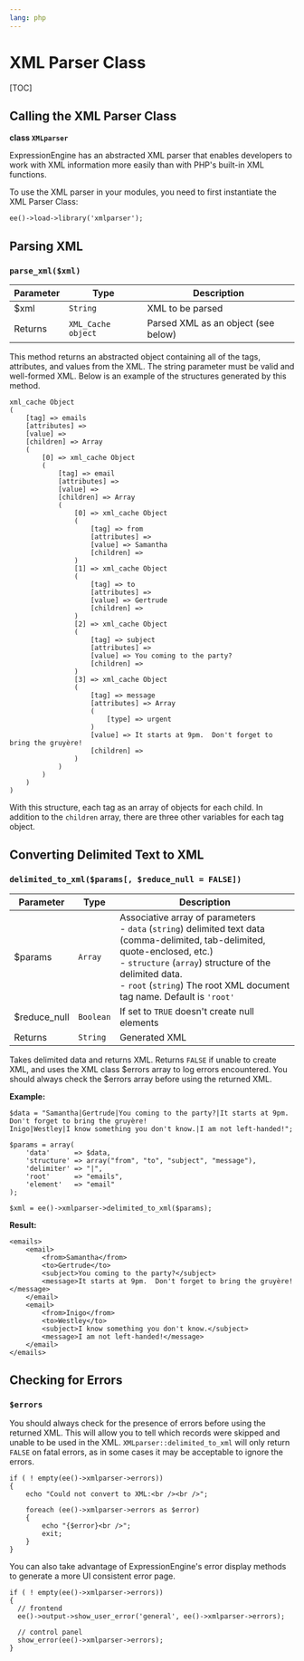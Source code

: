 ```yaml
---
lang: php
---
```


<!--
    This source file is part of the open source project
    ExpressionEngine User Guide (https://github.com/ExpressionEngine/ExpressionEngine-User-Guide)

    @link      https://expressionengine.com/
    @copyright Copyright (c) 2003-2020, Packet Tide, LLC (https://www.packettide.com)
    @license   https://expressionengine.com/license Licensed under Apache License, Version 2.0
-->

# XML Parser Class

[TOC]

## Calling the XML Parser Class

**class `XMLparser`**

ExpressionEngine has an abstracted XML parser that enables developers to work with XML information more easily than with PHP's built-in XML functions.

To use the XML parser in your modules, you need to first instantiate the XML Parser Class:

    ee()->load->library('xmlparser');

## Parsing XML

### `parse_xml($xml)`

| Parameter | Type               | Description                         |
| --------- | ------------------ | ----------------------------------- |
| \$xml     | `String`           | XML to be parsed                    |
| Returns   | `XML_Cache object` | Parsed XML as an object (see below) |

This method returns an abstracted object containing all of the tags, attributes, and values from the XML. The string parameter must be valid and well-formed XML. Below is an example of the structures generated by this method.

    xml_cache Object
    (
        [tag] => emails
        [attributes] =>
        [value] =>
        [children] => Array
        (
            [0] => xml_cache Object
            (
                [tag] => email
                [attributes] =>
                [value] =>
                [children] => Array
                (
                    [0] => xml_cache Object
                    (
                        [tag] => from
                        [attributes] =>
                        [value] => Samantha
                        [children] =>
                    )
                    [1] => xml_cache Object
                    (
                        [tag] => to
                        [attributes] =>
                        [value] => Gertrude
                        [children] =>
                    )
                    [2] => xml_cache Object
                    (
                        [tag] => subject
                        [attributes] =>
                        [value] => You coming to the party?
                        [children] =>
                    )
                    [3] => xml_cache Object
                    (
                        [tag] => message
                        [attributes] => Array
                        (
                            [type] => urgent
                        )
                        [value] => It starts at 9pm.  Don't forget to bring the gruyère!
                        [children] =>
                    )
                )
            )
        )
    )

With this structure, each tag as an array of objects for each child. In addition to the `children` array, there are three other variables for each tag object.

## Converting Delimited Text to XML

### `delimited_to_xml($params[, $reduce_null = FALSE])`

| Parameter     | Type      | Description                                                                                                                                                                                                                                                                    |
| ------------- | --------- | ------------------------------------------------------------------------------------------------------------------------------------------------------------------------------------------------------------------------------------------------------------------------------ |
| \$params      | `Array`   | Associative array of parameters <br> - `data` (`string`) delimited text data (comma-delimited, tab-delimited, quote-enclosed, etc.) <br> - `structure` (`array`) structure of the delimited data. <br> - `root` (`string`) The root XML document tag name. Default is `'root'` |
| \$reduce_null | `Boolean` | If set to `TRUE` doesn't create null elements                                                                                                                                                                                                                                  |
| Returns       | `String`  | Generated XML                                                                                                                                                                                                                                                                  |

Takes delimited data and returns XML. Returns `FALSE` if unable to create XML, and uses the XML class $errors array to log errors encountered. You should always check the $errors array before using the returned XML.

**Example:**

    $data = "Samantha|Gertrude|You coming to the party?|It starts at 9pm.  Don't forget to bring the gruyère!
    Inigo|Westley|I know something you don't know.|I am not left-handed!";

    $params = array(
        'data'      => $data,
        'structure' => array("from", "to", "subject", "message"),
        'delimiter' => "|",
        'root'      => "emails",
        'element'   => "email"
    );

    $xml = ee()->xmlparser->delimited_to_xml($params);

**Result:**

    <emails>
        <email>
            <from>Samantha</from>
            <to>Gertrude</to>
            <subject>You coming to the party?</subject>
            <message>It starts at 9pm.  Don't forget to bring the gruyère!</message>
        </email>
        <email>
            <from>Inigo</from>
            <to>Westley</to>
            <subject>I know something you don't know.</subject>
            <message>I am not left-handed!</message>
        </email>
    </emails>

## Checking for Errors

### `$errors`

You should always check for the presence of errors before using the returned XML. This will allow you to tell which records were skipped and unable to be used in the XML. `XMLparser::delimited_to_xml` will only return `FALSE` on fatal errors, as in some cases it may be acceptable to ignore the errors.

    if ( ! empty(ee()->xmlparser->errors))
    {
        echo "Could not convert to XML:<br /><br />";

        foreach (ee()->xmlparser->errors as $error)
        {
            echo "{$error}<br />";
            exit;
        }
    }

You can also take advantage of ExpressionEngine's error display methods to generate a more UI consistent error page.

    if ( ! empty(ee()->xmlparser->errors))
    {
      // frontend
      ee()->output->show_user_error('general', ee()->xmlparser->errors);

      // control panel
      show_error(ee()->xmlparser->errors);
    }
